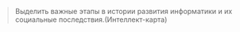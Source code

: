 > Выделить важные этапы в истории развития информатики и их социальные последствия.(Интеллект-карта)
